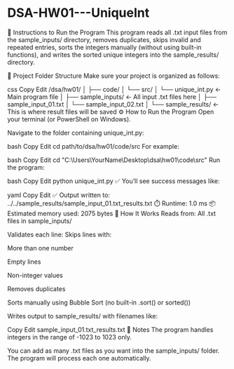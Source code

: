 # DSA-HW01---UniqueInt

🧾 Instructions to Run the Program
This program reads all .txt input files from the sample_inputs/ directory, removes duplicates, skips invalid and repeated entries, sorts the integers manually (without using built-in functions), and writes the sorted unique integers into the sample_results/ directory.

📁 Project Folder Structure
Make sure your project is organized as follows:

css
Copy
Edit
/dsa/hw01/
│
├── code/
│   └── src/
│       └── unique_int.py         ← Main program file
│
├── sample_inputs/                ← All  input .txt files here
│   ├── sample_input_01.txt
│   └── sample_input_02.txt
│
└── sample_results/               ← This is where result files will be saved
⚙️ How to Run the Program
Open your terminal (or PowerShell on Windows).

Navigate to the folder containing unique_int.py:

bash
Copy
Edit
cd path/to/dsa/hw01/code/src
For example:

bash
Copy
Edit
cd "C:\Users\YourName\Desktop\dsa\hw01\code\src"
Run the program:

bash
Copy
Edit
python unique_int.py
✅ You’ll see success messages like:

yaml
Copy
Edit
✅ Output written to: ../../sample_results/sample_input_01.txt_results.txt
⏱️ Runtime: 1.0 ms
📦 Estimated memory used: 2075 bytes
🧪 How It Works
Reads from: All .txt files in sample_inputs/

Validates each line: Skips lines with:

More than one number

Empty lines

Non-integer values

Removes duplicates

Sorts manually using Bubble Sort (no built-in .sort() or sorted())

Writes output to sample_results/ with filenames like:

Copy
Edit
sample_input_01.txt_results.txt
📌 Notes
The program handles integers in the range of -1023 to 1023 only.

You can add as many .txt files as you want into the sample_inputs/ folder. The program will process each one automatically.

